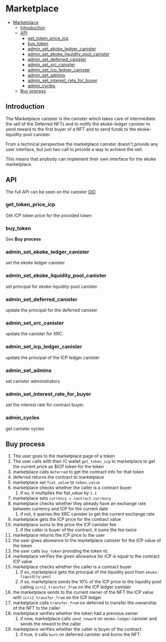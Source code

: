 # Marketplace

- [Marketplace](#marketplace)
  - [Introduction](#introduction)
  - [API](#api)
    - [get\_token\_price\_icp](#get_token_price_icp)
    - [buy\_token](#buy_token)
    - [admin\_set\_ekoke\_ledger\_canister](#admin_set_ekoke_ledger_canister)
    - [admin\_set\_ekoke\_liquidity\_pool\_canister](#admin_set_ekoke_liquidity_pool_canister)
    - [admin\_set\_deferred\_canister](#admin_set_deferred_canister)
    - [admin\_set\_xrc\_canister](#admin_set_xrc_canister)
    - [admin\_set\_icp\_ledger\_canister](#admin_set_icp_ledger_canister)
    - [admin\_set\_admins](#admin_set_admins)
    - [admin\_set\_interest\_rate\_for\_buyer](#admin_set_interest_rate_for_buyer)
    - [admin\_cycles](#admin_cycles)
  - [Buy process](#buy-process)

## Introduction

The Marketplace canister is the canister which takes care of intermediate the sell of the Deferred NFTs and to notify the ekoke-ledger canister to send reward to the first buyer of a NFT and to send funds to the ekoke-liquidity-pool canister.

From a technical perspective the marketplace canister doesn't provide any user interface, but just two call to provide a way to achieve the sell.

This means that anybody can implement their own interface for the ekoke marketplace.

## API

The full API can be seen on the canister [DID](../../src/marketplace/marketplace.did)

### get_token_price_icp

Get ICP token price for the provided token

### buy_token

See **Buy process**

### admin_set_ekoke_ledger_canister

set the ekoke ledger canister

### admin_set_ekoke_liquidity_pool_canister

set principal for ekoke-liquidity-pool canister

### admin_set_deferred_canister

update the principal for the deferred canister

### admin_set_xrc_canister

update the canister for XRC.

### admin_set_icp_ledger_canister

update the principal of the ICP ledger canister

### admin_set_admins

set canister administrators

### admin_set_interest_rate_for_buyer

set the interest rate for contract buyer.

### admin_cycles

get canister cycles

## Buy process

1. The user goes to the marketplace page of a token
2. The user calls with their IC wallet `get_token_icp` to marketplace to get the current price as $ICP token for the token
3. marketplace calls `deferred` to get the contract info for that token
4. deferred returns the contract to marketplace
5. marketplace set `fiat_value` to `token.value`
6. marketplace checks whether the caller is a contract buyer
   1. if so, it multiplies the fiat_value by `1.1`
7. marketplace sets `currency = contract.currency`
8. marketplace checks whether they already have an exchange rate between currency and ICP for the current date
   1. if not, it queries the XRC canister to get the current exchange rate
9. marketplace gets the ICP price for the contract value
10. marketplace sums to the price the ICP canister fee
    1. if the caller is buyer of the contract, it sums the fee twice
11. marketplace returns the ICP price to the user
12. the user gives allowance to the marketplace canister for the ICP value of the token
13. the user calls `buy_token` providing the token id.
14. marketplace verifies the given allowance for ICP is equal to the contract ICP value
15. marketplace checks whether the caller is a contract buyer
    1. if so, marketplace gets the principal of the liquidity pool from `ekoke-liquidity-pool`
    2. if so, marketplace sends the 10% of the ICP price to the liquidity pool calling `icrc2_transfer_from` on the ICP ledger canister
16. the marketplace sends to the current owner of the NFT the ICP value with `icrc2_transfer_from` on the ICP ledger
17. marketplace calls `transfer_from` on deferred to transfer the ownership of the NFT to the caller
18. marketplace verifies whether the token had a previous owner
    1. if now, marketplace calls `send_reward` on `ekoke-ledger` canister and sends the reward to the caller
19. marketplace verifies whether the caller is buyer of the contract
    1. if true, it calls `burn` on deferred canister and burns the NFT.
